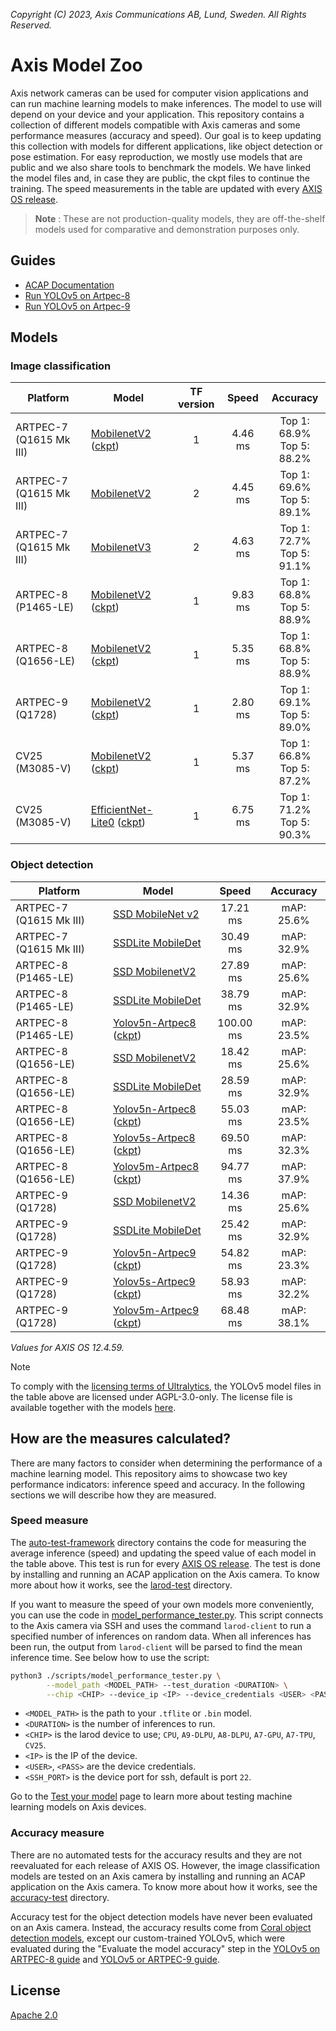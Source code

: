 *Copyright (C) 2023, Axis Communications AB, Lund, Sweden. All Rights Reserved.*

# Axis Model Zoo

Axis network cameras can be used for computer vision applications and can run machine learning models to make inferences. The model to use will depend on your device and your application. This repository contains a collection of different models compatible with Axis cameras and some performance measures (accuracy and speed). Our goal is to keep updating this collection with models for different applications, like object detection or pose estimation. For easy reproduction, we mostly use models that are public and we also share tools to benchmark the models. We have linked the model files and, in case they are public, the ckpt files to continue the training. The speed measurements in the table are updated with every [AXIS OS release](https://help.axis.com/axis-os-release-notes).

> **Note** : These are not production-quality models, they are off-the-shelf models used for comparative and demonstration purposes only.

## Guides

- [ACAP Documentation](https://axiscommunications.github.io/acap-documentation/)
- [Run YOLOv5 on Artpec-8](./docs/yolov5-on-artpec8.md)
- [Run YOLOv5 on Artpec-9](./docs/yolov5-on-artpec9.md)

## Models

### Image classification

| Platform | Model | TF version | Speed | Accuracy |
| ---------- | ---------- | :----------: | :----------: | :----------: |
| ARTPEC-7 (Q1615 Mk III) | [MobilenetV2](https://raw.githubusercontent.com/google-coral/test_data/master/mobilenet_v2_1.0_224_quant_edgetpu.tflite) ([ckpt](http://download.tensorflow.org/models/tflite_11_05_08/mobilenet_v2_1.0_224_quant.tgz)) | 1 | <!--A7_tf1_mnv2--> 4.46 ms <!--end_A7_tf1_mnv2--> | Top 1: 68.9% <br/> Top 5: 88.2% |
| ARTPEC-7 (Q1615 Mk III) | [MobilenetV2](https://raw.githubusercontent.com/google-coral/test_data/master/tf2_mobilenet_v2_1.0_224_ptq_edgetpu.tflite) | 2 | <!--A7_tf2_mnv2--> 4.45 ms <!--end_A7_tf2_mnv2--> | Top 1: 69.6% <br/> Top 5: 89.1%  |
| ARTPEC-7 (Q1615 Mk III) | [MobilenetV3](https://raw.githubusercontent.com/google-coral/test_data/master/tf2_mobilenet_v3_edgetpu_1.0_224_ptq_edgetpu.tflite) | 2 | <!--A7_tf2_mnv3--> 4.63 ms <!--end_A7_tf2_mnv3--> | Top 1: 72.7% <br/> Top 5: 91.1% |
| ARTPEC-8 (P1465-LE) | [MobilenetV2](https://raw.githubusercontent.com/google-coral/test_data/master/mobilenet_v2_1.0_224_quant.tflite) ([ckpt](http://download.tensorflow.org/models/tflite_11_05_08/mobilenet_v2_1.0_224_quant.tgz)) | 1  | <!--A8_P_tf1_mnv2--> 9.83 ms <!--end_A8_P_tf1_mnv2--> | Top 1: 68.8% <br/> Top 5: 88.9% |
| ARTPEC-8 (Q1656-LE)  | [MobilenetV2](https://raw.githubusercontent.com/google-coral/test_data/master/mobilenet_v2_1.0_224_quant.tflite) ([ckpt](http://download.tensorflow.org/models/tflite_11_05_08/mobilenet_v2_1.0_224_quant.tgz)) | 1  | <!--A8_tf1_mnv2--> 5.35 ms <!--end_A8_tf1_mnv2--> | Top 1: 68.8% <br/> Top 5: 88.9% |
| ARTPEC-9 (Q1728)  | [MobilenetV2](https://raw.githubusercontent.com/google-coral/test_data/master/mobilenet_v2_1.0_224_quant.tflite) ([ckpt](http://download.tensorflow.org/models/tflite_11_05_08/mobilenet_v2_1.0_224_quant.tgz)) | 1  | <!--A9_tf1_mnv2--> 2.80 ms <!--end_A9_tf1_mnv2--> | Top 1: 69.1% <br/> Top 5: 89.0% |
| CV25 (M3085-V) | [MobilenetV2](https://acap-ml-models.s3.amazonaws.com/mobilenet/mobilenet_v2_cv25_imagenet_224.bin) ([ckpt](http://download.tensorflow.org/models/tflite_11_05_08/mobilenet_v2_1.0_224_quant.tgz)) | 1  | <!--cv25_tf1_mnv2--> 5.37 ms <!--end_cv25_tf1_mnv2--> | Top 1: 66.8% <br/> Top 5: 87.2% |
| CV25 (M3085-V) | [EfficientNet-Lite0](https://acap-ml-models.s3.amazonaws.com/efficientnet/efficientnet-lite0_cv25_imagenet_300.bin) ([ckpt](https://storage.googleapis.com/cloud-tpu-checkpoints/efficientnet/lite/efficientnet-lite0.tar.gz)) | 1  | <!--cv25_tf1_ens--> 6.75 ms <!--end_cv25_tf1_ens--> | Top 1: 71.2% <br/> Top 5: 90.3% |

### Object detection

| Platform | Model  | Speed | Accuracy |
| ---------- | ---------- |  :----------: | :----------: |
| ARTPEC-7 (Q1615 Mk III) | [SSD MobileNet v2](https://raw.githubusercontent.com/google-coral/test_data/master/ssd_mobilenet_v2_coco_quant_postprocess_edgetpu.tflite)  | <!--A7_tf1_ssd_mnv2--> 17.21 ms <!--end_A7_tf1_ssd_mnv2--> | mAP: 25.6% |
| ARTPEC-7 (Q1615 Mk III) | [SSDLite MobileDet](https://raw.githubusercontent.com/google-coral/test_data/master/ssdlite_mobiledet_coco_qat_postprocess_edgetpu.tflite)  | <!--A7_tf1_ssd_md--> 30.49 ms <!--end_A7_tf1_ssd_md--> | mAP: 32.9% |
| ARTPEC-8 (P1465-LE) | [SSD MobilenetV2](https://raw.githubusercontent.com/google-coral/test_data/master/ssd_mobilenet_v2_coco_quant_postprocess.tflite)  | <!--A8_P_tf1_ssd_mnv2--> 27.89 ms <!--end_A8_P_tf1_ssd_mnv2--> | mAP: 25.6% |
| ARTPEC-8 (P1465-LE) | [SSDLite MobileDet](https://raw.githubusercontent.com/google-coral/test_data/master/ssdlite_mobiledet_coco_qat_postprocess.tflite)  | <!--A8_P_tf1_ssd_md--> 38.79 ms <!--end_A8_P_tf1_ssd_md--> | mAP: 32.9% |
| ARTPEC-8 (P1465-LE)  | [Yolov5n-Artpec8](https://acap-ml-models.s3.amazonaws.com/yolov5/yolov5n_artpec8_coco_640.tflite) ([ckpt](https://acap-ml-models.s3.amazonaws.com/yolov5/yolov5n_artpec8_coco_640.pt))  | <!--A8_P_yolov5n--> 100.00 ms <!--end_A8_P_yolov5n--> | mAP: 23.5% |
| ARTPEC-8 (Q1656-LE)  | [SSD MobilenetV2](https://raw.githubusercontent.com/google-coral/test_data/master/ssd_mobilenet_v2_coco_quant_postprocess.tflite)  | <!--A8_Q_tf1_ssd_mnv2--> 18.42 ms <!--end_A8_Q_tf1_ssd_mnv2--> | mAP: 25.6% |
| ARTPEC-8 (Q1656-LE)  | [SSDLite MobileDet](https://raw.githubusercontent.com/google-coral/test_data/master/ssdlite_mobiledet_coco_qat_postprocess.tflite)  | <!--A8_Q_tf1_ssd_md--> 28.59 ms <!--end_A8_Q_tf1_ssd_md--> | mAP: 32.9%  |
| ARTPEC-8 (Q1656-LE)  | [Yolov5n-Artpec8](https://acap-ml-models.s3.amazonaws.com/yolov5/yolov5n_artpec8_coco_640.tflite) ([ckpt](https://acap-ml-models.s3.amazonaws.com/yolov5/yolov5n_artpec8_coco_640.pt))  | <!--A8_Q_yolov5n--> 55.03 ms <!--end_A8_Q_yolov5n--> | mAP: 23.5%  |
| ARTPEC-8 (Q1656-LE)  | [Yolov5s-Artpec8](https://acap-ml-models.s3.amazonaws.com/yolov5/yolov5s_artpec8_coco_640.tflite) ([ckpt](https://acap-ml-models.s3.amazonaws.com/yolov5/yolov5s_artpec8_coco_640.pt))  | <!--A8_Q_yolov5s--> 69.50 ms <!--end_A8_Q_yolov5s--> | mAP: 32.3%  |
| ARTPEC-8 (Q1656-LE)  | [Yolov5m-Artpec8](https://acap-ml-models.s3.amazonaws.com/yolov5/yolov5m_artpec8_coco_640.tflite) ([ckpt](https://acap-ml-models.s3.amazonaws.com/yolov5/yolov5m_artpec8_coco_640.pt))  | <!--A8_Q_yolov5m--> 94.77 ms <!--end_A8_Q_yolov5m--> | mAP: 37.9%  |
| ARTPEC-9 (Q1728)  | [SSD MobilenetV2](https://raw.githubusercontent.com/google-coral/test_data/master/ssd_mobilenet_v2_coco_quant_postprocess.tflite)  | <!--A9_tf1_ssd_mnv2--> 14.36 ms <!--end_A9_tf1_ssd_mnv2--> | mAP: 25.6% |
| ARTPEC-9 (Q1728)  | [SSDLite MobileDet](https://raw.githubusercontent.com/google-coral/test_data/master/ssdlite_mobiledet_coco_qat_postprocess.tflite)  | <!--A9_tf1_ssd_md--> 25.42 ms <!--end_A9_tf1_ssd_md--> | mAP: 32.9%  |
| ARTPEC-9 (Q1728)  | [Yolov5n-Artpec9](https://acap-ml-models.s3.amazonaws.com/yolov5/yolov5n_artpec9_coco_640.tflite) ([ckpt](https://acap-ml-models.s3.amazonaws.com/yolov5/yolov5n_artpec9_coco_640.pt))  | <!--A9_yolov5n--> 54.82 ms <!--end_A9_yolov5n--> | mAP: 23.3%  |
| ARTPEC-9 (Q1728)  | [Yolov5s-Artpec9](https://acap-ml-models.s3.amazonaws.com/yolov5/yolov5s_artpec9_coco_640.tflite) ([ckpt](https://acap-ml-models.s3.amazonaws.com/yolov5/yolov5s_artpec9_coco_640.pt))  | <!--A9_yolov5s--> 58.93 ms <!--end_A9_yolov5s--> | mAP: 32.2%  |
| ARTPEC-9 (Q1728)  | [Yolov5m-Artpec9](https://acap-ml-models.s3.amazonaws.com/yolov5/yolov5m_artpec9_coco_640.tflite) ([ckpt](https://acap-ml-models.s3.amazonaws.com/yolov5/yolov5m_artpec9_coco_640.pt))  | <!--A9_yolov5m--> 68.48 ms <!--end_A9_yolov5m--> | mAP: 38.1%  |

*Values for AXIS OS 12.4.59.*

> [!NOTE]
>
> To comply with the [licensing terms of Ultralytics](https://github.com/ultralytics/yolov5?tab=readme-ov-file#license),
> the YOLOv5 model files in the table above are licensed under AGPL-3.0-only. The license file is
> available together with the models
> [here](https://acap-ml-models.s3.amazonaws.com/yolov5/YOLOv5_LICENSE.txt).

## How are the measures calculated?

There are many factors to consider when determining the performance of a machine learning model.
This repository aims to showcase two key performance indicators: inference speed and accuracy. In
the following sections we will describe how they are measured.

### Speed measure

The [auto-test-framework](./scripts/auto-test-framework) directory contains the code for measuring
the average inference (speed) and updating the speed value of each model in the table above. This
test is run for every [AXIS OS release](https://help.axis.com/axis-os-release-notes). The test is
done by installing and running an ACAP application on the Axis camera. To know more about how it
works, see the [larod-test](./scripts/auto-test-framework/larod-test) directory.

If you want to measure the speed of your own models more conveniently, you can use the code in
[model_performance_tester.py](./scripts/model_performance_tester.py). This script connects to the
Axis camera via SSH and uses the command `larod-client` to run a specified number of inferences on
random data. When all inferences has been run, the output from `larod-client` will be parsed to find
the mean inference time. See below how to use the script:

```sh
python3 ./scripts/model_performance_tester.py \
        --model_path <MODEL_PATH> --test_duration <DURATION> \
        --chip <CHIP> --device_ip <IP> --device_credentials <USER> <PASS> --device_port <SSH_PORT>
```

- `<MODEL_PATH>` is the path to your `.tflite` or `.bin` model.
- `<DURATION>` is the number of inferences to run.
- `<CHIP>` is the larod device to use; `CPU`, `A9-DLPU`, `A8-DLPU`, `A7-GPU`, `A7-TPU`, `CV25`.
- `<IP>` is the IP of the device.
- `<USER>`, `<PASS>` are the device credentials.
- `<SSH_PORT>` is the device port for ssh, default is port `22`.

Go to the
[Test your model](https://developer.axis.com/computer-vision/computer-vision-on-device/test-your-model/)
page to learn more about testing machine learning models on Axis devices.

### Accuracy measure

There are no automated tests for the accuracy results and they are not reevaluated for each release
of AXIS OS. However, the image classification models are tested on an Axis camera by installing and
running an ACAP application on the Axis camera. To know more about how it works, see the
[accuracy-test](./scripts/accuracy-test/) directory.

Accuracy test for the object detection models have never been evaluated on an Axis camera. Instead,
the accuracy results come from
[Coral object detection models](https://coral.ai/models/object-detection/), except our
custom-trained YOLOv5, which were evaluated during the "Evaluate the model accuracy" step in the
[YOLOv5 on ARTPEC-8 guide](docs/yolov5-on-artpec8.md) and
[YOLOv5 or ARTPEC-9 guide](docs/yolov5-on-artpec9.md).

## License

[Apache 2.0](./LICENSE)
